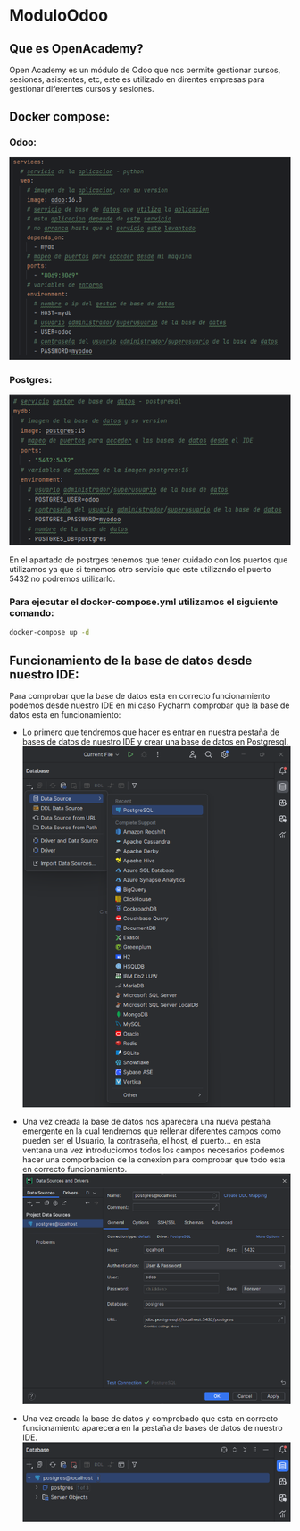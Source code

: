 # ModuloOdoo

## Que es OpenAcademy?
Open Academy es un módulo de Odoo que nos permite gestionar cursos, sesiones, asistentes, etc, este es utilizado en direntes empresas para gestionar diferentes cursos y sesiones.


## Docker compose:

### Odoo:

![CapturaDocker1.png](Imagenes/CapturaDocker1.png)

### Postgres:

![CapturaDocker2.png](Imagenes/CapturaDocker2.png)

En el apartado de postrges tenemos que tener cuidado con los puertos que utilizamos ya que si tenemos otro servicio que este utilizando el puerto 5432 no podremos utilizarlo.

### Para ejecutar el docker-compose.yml utilizamos el siguiente comando:


```bash
docker-compose up -d
```
## Funcionamiento de la base de datos desde nuestro IDE:

Para comprobar que la base de datos esta en correcto funcionamiento podemos desde nuestro IDE en mi caso Pycharm comprobar que la base de datos esta en funcionamiento:
+ Lo primero que tendremos que hacer es entrar en nuestra pestaña de bases de datos de nuestro IDE y crear una base de datos en Postgresql.
![BaseDeDatos.png](Imagenes/BaseDeDatos.png)


+ Una vez creada la base de datos nos aparecera una nueva pestaña emergente en la cual tendremos que rellenar diferentes campos como pueden ser el Usuario, la contraseña, el host, el puerto... en esta ventana una vez introduciomos todos los campos necesarios podemos hacer una comporbacion de la conexion para comprobar que todo esta en correcto funcionamiento.
![BaseDeDatos2.png](Imagenes/BaseDeDato2.png)


+ Una vez creada la base de datos y comprobado que esta en correcto funcionamiento aparecera en la pestaña de bases de datos de nuestro IDE.
![BaseDeDatos3.png](Imagenes/BaseDeDato3.png)